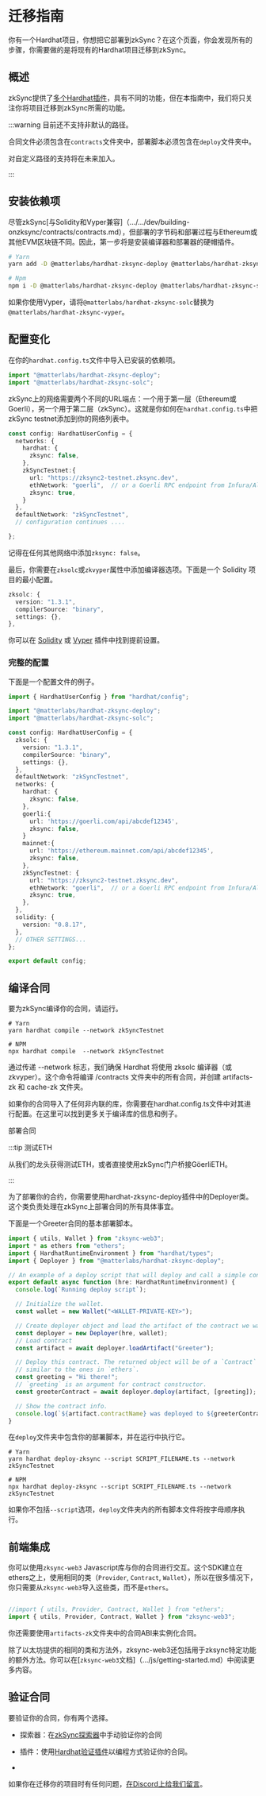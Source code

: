 # 迁移指南

你有一个Hardhat项目，你想把它部署到zkSync？在这个页面，你会发现所有的步骤，你需要做的是将现有的Hardhat项目迁移到zkSync。

## 概述

zkSync提供了[多个Hardhat插件](./plugins.md)，具有不同的功能，但在本指南中，我们将只关注你将项目迁移到zkSync所需的功能。

:::warning 目前还不支持非默认的路径。

合同文件必须包含在`contracts`文件夹中，部署脚本必须包含在`deploy`文件夹中。

对自定义路径的支持将在未来加入。

:::

## 安装依赖项

尽管zkSync[与Solidity和Vyper兼容]（.../.../dev/building-onzksync/contracts/contracts.md），但部署的字节码和部署过程与Ethereum或其他EVM区块链不同。因此，第一步将是安装编译器和部署器的硬帽插件。

```sh
# Yarn
yarn add -D @matterlabs/hardhat-zksync-deploy @matterlabs/hardhat-zksync-solc

# Npm
npm i -D @matterlabs/hardhat-zksync-deploy @matterlabs/hardhat-zksync-solc

```

如果你使用Vyper，请将`@matterlabs/hardhat-zksync-solc`替换为`@matterlabs/hardhat-zksync-vyper`。

## 配置变化

在你的`hardhat.config.ts`文件中导入已安装的依赖项。

```typescript
import "@matterlabs/hardhat-zksync-deploy";
import "@matterlabs/hardhat-zksync-solc";
```

zkSync上的网络需要两个不同的URL端点：一个用于第一层（Ethereum或Goerli），另一个用于第二层（zkSync）。这就是你如何在`hardhat.config.ts`中把zkSync testnet添加到你的网络列表中。

```typescript
const config: HardhatUserConfig = {
  networks: {
    hardhat: {
      zksync: false,
    },
    zkSyncTestnet:{
      url: "https://zksync2-testnet.zksync.dev",
      ethNetwork: "goerli",  // or a Goerli RPC endpoint from Infura/Alchemy/Chainstack etc.
      zksync: true,
    }
  },
  defaultNetwork: "zkSyncTestnet",
  // configuration continues ....

};
```
记得在任何其他网络中添加`zksync: false`。

最后，你需要在`zksolc`或`zkvyper`属性中添加编译器选项。下面是一个 Solidity 项目的最小配置。

```typescript
zksolc: {
  version: "1.3.1",
  compilerSource: "binary",
  settings: {},
},
```
你可以在 [Solidity](./hardhat-zksync-solc.md) 或 [Vyper](./hardhat-zksync-vyper.md) 插件中找到提前设置。

### 完整的配置

下面是一个配置文件的例子。

```typescript
import { HardhatUserConfig } from "hardhat/config";

import "@matterlabs/hardhat-zksync-deploy";
import "@matterlabs/hardhat-zksync-solc";

const config: HardhatUserConfig = {
  zksolc: {
    version: "1.3.1",
    compilerSource: "binary",
    settings: {},
  },
  defaultNetwork: "zkSyncTestnet",
  networks: {
    hardhat: {
      zksync: false,
    },
    goerli:{
      url: 'https://goerli.com/api/abcdef12345',
      zksync: false,
    }
    mainnet:{
      url: 'https://ethereum.mainnet.com/api/abcdef12345',
      zksync: false,
    },
    zkSyncTestnet: {
      url: "https://zksync2-testnet.zksync.dev",
      ethNetwork: "goerli",  // or a Goerli RPC endpoint from Infura/Alchemy/Chainstack etc.
      zksync: true,
    },
  },
  solidity: {
    version: "0.8.17",
  },
  // OTHER SETTINGS...
};

export default config;
```

## 编译合同

要为zkSync编译你的合同，请运行。

```
# Yarn
yarn hardhat compile --network zkSyncTestnet

# NPM
npx hardhat compile  --network zkSyncTestnet
```

通过传递 --network 标志，我们确保 Hardhat 将使用 zksolc 编译器（或 zkvyper）。这个命令将编译 /contracts 文件夹中的所有合同，并创建 artifacts-zk 和 cache-zk 文件夹。

如果你的合同导入了任何非内联的库，你需要在hardhat.config.ts文件中对其进行配置。在这里可以找到更多关于编译库的信息和例子。

部署合同

:::tip 测试ETH

从我们的龙头获得测试ETH，或者直接使用zkSync门户桥接GöerliETH。

:::

为了部署你的合约，你需要使用hardhat-zksync-deploy插件中的Deployer类。这个类负责处理在zkSync上部署合同的所有具体事宜。

下面是一个Greeter合同的基本部署脚本。


```typescript
import { utils, Wallet } from "zksync-web3";
import * as ethers from "ethers";
import { HardhatRuntimeEnvironment } from "hardhat/types";
import { Deployer } from "@matterlabs/hardhat-zksync-deploy";

// An example of a deploy script that will deploy and call a simple contract.
export default async function (hre: HardhatRuntimeEnvironment) {
  console.log(`Running deploy script`);

  // Initialize the wallet.
  const wallet = new Wallet("<WALLET-PRIVATE-KEY>");

  // Create deployer object and load the artifact of the contract we want to deploy.
  const deployer = new Deployer(hre, wallet);
  // Load contract
  const artifact = await deployer.loadArtifact("Greeter");

  // Deploy this contract. The returned object will be of a `Contract` type, 
  // similar to the ones in `ethers`.
  const greeting = "Hi there!";
  // `greeting` is an argument for contract constructor.
  const greeterContract = await deployer.deploy(artifact, [greeting]);

  // Show the contract info.
  console.log(`${artifact.contractName} was deployed to ${greeterContract.address}`);
}

```
在`deploy`文件夹中包含你的部署脚本，并在运行中执行它。

```
# Yarn
yarn hardhat deploy-zksync --script SCRIPT_FILENAME.ts --network zkSyncTestnet

# NPM
npx hardhat deploy-zksync --script SCRIPT_FILENAME.ts --network zkSyncTestnet
```

如果你不包括`--script`选项，`deploy`文件夹内的所有脚本文件将按字母顺序执行。

## 前端集成

你可以使用`zksync-web3` Javascript库与你的合同进行交互。这个SDK建立在ethers之上，使用相同的类（`Provider`, `Contract`, `Wallet`），所以在很多情况下，你只需要从`zksync-web3`导入这些类，而不是`ethers`。

```typescript

//import { utils, Provider, Contract, Wallet } from "ethers";
import { utils, Provider, Contract, Wallet } from "zksync-web3";

```

你还需要使用`artifacts-zk`文件夹中的合同ABI来实例化合同。

除了以太坊提供的相同的类和方法外，zksync-web3还包括用于zksync特定功能的额外方法。你可以在[`zksync-web3`文档]（.../js/getting-started.md）中阅读更多内容。

## 验证合同

要验证你的合同，你有两个选择。

- 探索器：在[zkSync探索器](.../tools/block-explorer/contract-verification.md)中手动验证你的合同
- 插件：使用[Hardhat验证插件](./hardhat-zksync-verify.md)以编程方式验证你的合同。


-

如果你在迁移你的项目时有任何问题，[在Discord上给我们留言](https://join.zksync.dev/)。
